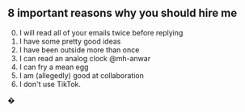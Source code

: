 ## 8 important reasons why you should hire me

0. I will read all of your emails twice before replying
1. I have some pretty good ideas
3. I have been outside more than once
4. I can read an analog clock @mh-anwar
5. I can fry a mean egg
6. I am (allegedly) good at collaboration
7. I don't use TikTok.

�
<!--[![My GitHub stats](https://github-readme-stats.vercel.app/api?username=r-chong&count_private=true&theme=tokyonight&hide_border=true)](#)
[![GitHub Streak](https://github-readme-streak-stats.herokuapp.com?user=r-chong&hide_border=true&background=1A1B27&currStreakNum=DDDDDD&sideNums=FFFFFFCF&dates=FFFFFF61&sideLabels=FFFFFFAE)](#)>
